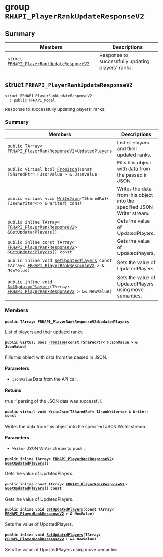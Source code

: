 # group `RHAPI_PlayerRankUpdateResponseV2` <a id="group__RHAPI__PlayerRankUpdateResponseV2"></a>

## Summary

 Members                        | Descriptions                                
--------------------------------|---------------------------------------------
`struct `[`FRHAPI_PlayerRankUpdateResponseV2`](#structFRHAPI__PlayerRankUpdateResponseV2) | Response to successfully updating players&#39; ranks.

## struct `FRHAPI_PlayerRankUpdateResponseV2` <a id="structFRHAPI__PlayerRankUpdateResponseV2"></a>

```
struct FRHAPI_PlayerRankUpdateResponseV2
  : public FRHAPI_Model
```

Response to successfully updating players&#39; ranks.

### Summary

 Members                        | Descriptions                                
--------------------------------|---------------------------------------------
`public TArray< `[`FRHAPI_PlayerRankResponseV2`](RHAPI_PlayerRankResponseV2.md#structFRHAPI__PlayerRankResponseV2)` > `[`UpdatedPlayers`](#structFRHAPI__PlayerRankUpdateResponseV2_1ac8f9ea8f222cf7fac5ac1e6b87014bee) | List of players and their updated ranks.
`public virtual bool `[`FromJson`](#structFRHAPI__PlayerRankUpdateResponseV2_1a270e1f6dc1443bbbf698b20c401208cd)`(const TSharedPtr< FJsonValue > & JsonValue)` | Fills this object with data from the passed in JSON.
`public virtual void `[`WriteJson`](#structFRHAPI__PlayerRankUpdateResponseV2_1a0da78137c2780126c9c4f34da659a108)`(TSharedRef< TJsonWriter<>> & Writer) const` | Writes the data from this object into the specified JSON Writer stream.
`public inline TArray< `[`FRHAPI_PlayerRankResponseV2`](RHAPI_PlayerRankResponseV2.md#structFRHAPI__PlayerRankResponseV2)` > & `[`GetUpdatedPlayers`](#structFRHAPI__PlayerRankUpdateResponseV2_1ae6bcc6afd0e3fb680be6bec0a7174f50)`()` | Gets the value of UpdatedPlayers.
`public inline const TArray< `[`FRHAPI_PlayerRankResponseV2`](RHAPI_PlayerRankResponseV2.md#structFRHAPI__PlayerRankResponseV2)` > & `[`GetUpdatedPlayers`](#structFRHAPI__PlayerRankUpdateResponseV2_1a1b9cc5e75951d3137566c74e468c85f4)`() const` | Gets the value of UpdatedPlayers.
`public inline void `[`SetUpdatedPlayers`](#structFRHAPI__PlayerRankUpdateResponseV2_1afe6cba57a1460fdd793c93c3885ee34c)`(const TArray< `[`FRHAPI_PlayerRankResponseV2`](RHAPI_PlayerRankResponseV2.md#structFRHAPI__PlayerRankResponseV2)` > & NewValue)` | Sets the value of UpdatedPlayers.
`public inline void `[`SetUpdatedPlayers`](#structFRHAPI__PlayerRankUpdateResponseV2_1ae3b3538f05d9a82d2a1aefcf44aa2486)`(TArray< `[`FRHAPI_PlayerRankResponseV2`](RHAPI_PlayerRankResponseV2.md#structFRHAPI__PlayerRankResponseV2)` > && NewValue)` | Sets the value of UpdatedPlayers using move semantics.

### Members

#### `public TArray< `[`FRHAPI_PlayerRankResponseV2`](RHAPI_PlayerRankResponseV2.md#structFRHAPI__PlayerRankResponseV2)` > `[`UpdatedPlayers`](#structFRHAPI__PlayerRankUpdateResponseV2_1ac8f9ea8f222cf7fac5ac1e6b87014bee) <a id="structFRHAPI__PlayerRankUpdateResponseV2_1ac8f9ea8f222cf7fac5ac1e6b87014bee"></a>

List of players and their updated ranks.

#### `public virtual bool `[`FromJson`](#structFRHAPI__PlayerRankUpdateResponseV2_1a270e1f6dc1443bbbf698b20c401208cd)`(const TSharedPtr< FJsonValue > & JsonValue)` <a id="structFRHAPI__PlayerRankUpdateResponseV2_1a270e1f6dc1443bbbf698b20c401208cd"></a>

Fills this object with data from the passed in JSON.

#### Parameters
* `JsonValue` Data from the API call.

#### Returns
true if parsing of the JSON data was successful.

#### `public virtual void `[`WriteJson`](#structFRHAPI__PlayerRankUpdateResponseV2_1a0da78137c2780126c9c4f34da659a108)`(TSharedRef< TJsonWriter<>> & Writer) const` <a id="structFRHAPI__PlayerRankUpdateResponseV2_1a0da78137c2780126c9c4f34da659a108"></a>

Writes the data from this object into the specified JSON Writer stream.

#### Parameters
* `Writer` JSON Writer stream to push .

#### `public inline TArray< `[`FRHAPI_PlayerRankResponseV2`](RHAPI_PlayerRankResponseV2.md#structFRHAPI__PlayerRankResponseV2)` > & `[`GetUpdatedPlayers`](#structFRHAPI__PlayerRankUpdateResponseV2_1ae6bcc6afd0e3fb680be6bec0a7174f50)`()` <a id="structFRHAPI__PlayerRankUpdateResponseV2_1ae6bcc6afd0e3fb680be6bec0a7174f50"></a>

Gets the value of UpdatedPlayers.

#### `public inline const TArray< `[`FRHAPI_PlayerRankResponseV2`](RHAPI_PlayerRankResponseV2.md#structFRHAPI__PlayerRankResponseV2)` > & `[`GetUpdatedPlayers`](#structFRHAPI__PlayerRankUpdateResponseV2_1a1b9cc5e75951d3137566c74e468c85f4)`() const` <a id="structFRHAPI__PlayerRankUpdateResponseV2_1a1b9cc5e75951d3137566c74e468c85f4"></a>

Gets the value of UpdatedPlayers.

#### `public inline void `[`SetUpdatedPlayers`](#structFRHAPI__PlayerRankUpdateResponseV2_1afe6cba57a1460fdd793c93c3885ee34c)`(const TArray< `[`FRHAPI_PlayerRankResponseV2`](RHAPI_PlayerRankResponseV2.md#structFRHAPI__PlayerRankResponseV2)` > & NewValue)` <a id="structFRHAPI__PlayerRankUpdateResponseV2_1afe6cba57a1460fdd793c93c3885ee34c"></a>

Sets the value of UpdatedPlayers.

#### `public inline void `[`SetUpdatedPlayers`](#structFRHAPI__PlayerRankUpdateResponseV2_1ae3b3538f05d9a82d2a1aefcf44aa2486)`(TArray< `[`FRHAPI_PlayerRankResponseV2`](RHAPI_PlayerRankResponseV2.md#structFRHAPI__PlayerRankResponseV2)` > && NewValue)` <a id="structFRHAPI__PlayerRankUpdateResponseV2_1ae3b3538f05d9a82d2a1aefcf44aa2486"></a>

Sets the value of UpdatedPlayers using move semantics.

